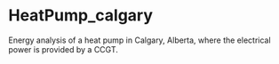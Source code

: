 # HeatPump_calgary
Energy analysis of a heat pump in Calgary, Alberta, where the electrical power is provided by a CCGT.
